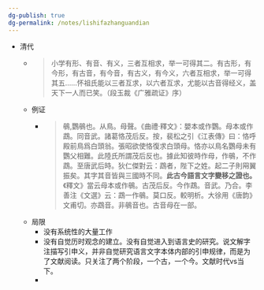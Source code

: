```yaml
---
dg-publish: true
dg-permalink: /notes/lishifazhanguandian
---
```

- 清代
	- > 小学有形、有音、有义，三者互相求，举一可得其二。有古形，有今形，有古音，有今音，有古义，有今义，六者互相求，举一可得其五……怀祖氏能以三者互求，以六者互求，尤能以古音得经义，盖天下一人而已笑。（段玉裁《广雅疏证》序）
	- 例证
		- > 䳇,鸚䳇也。从鳥。母聲。《曲禮‧釋文》：嬰本或作鸚。母本或作鵡。同音武。諸葛恪茂后反。按，裴松之引《江表傳》曰：恪呼殿前鳥爲白頭翁。張昭欲使恪復求白頭母。恪亦以鳥名鸚母未有鸚父相難。此陸氏所謂茂后反也。據此知彼時作母，作䳇，不作鵡。至唐武后時。狄仁傑對云：鵡者，陛下之姓。起二子則㒳翼振矣。其字其音皆與三國時不同。**此古今語言文字變移之證也。**《釋文》當云母本或作䳇。古茂后反。今作鵡。音武。乃合。李善注《文選》云：鵡一作䳇。莫口反。較明析。大徐用《唐韵》文甫切。亦鵡音。非䳇音也。古音母在一部。
	- 局限
		- 没有系统性的大量工作
		- 没有自觉历时观念的建立。没有自觉进入到语言史的研究。说文解字注描写引申义，并非自觉研究语言文字本体内部的引申规律，而是为了文献阅读。只关注了两个阶段，一个古，一个今。文献时代vs当下。
		-